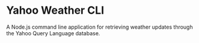 # Yahoo Weather CLI

A Node.js command line application for retrieving weather updates through the Yahoo Query Language database.
